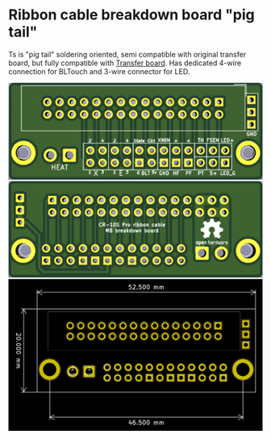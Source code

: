 # Ribbon cable breakdown board "pig tail"
Ts is  "pig tail" soldering oriented, semi compatible with original transfer board, but fully compatible with [Transfer board](../Transfer_Board/README.md). Has dedicated 4-wire connection for BLTouch and 3-wire connector for LED.

![Top](images/top.png)
![Bottom](images/bottom.png)
![Size](images/size.png)